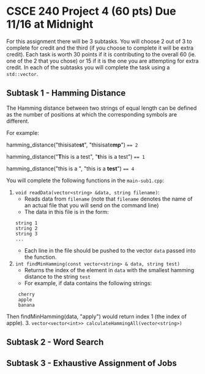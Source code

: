 # CSCE 240 Project 4 (60 pts) Due 11/16 at Midnight
For this assignment there will be 3 subtasks. You will choose 2 out of 3 to complete for credit and the third (if you choose to complete it will be extra credit). Each task is worth 30 points if it is contributing to the overall 60 (ie. one of the 2 that you chose) or 15 if it is the one you are attempting for extra credit. In each of the subtasks you will complete the task using a `std::vector`. 

## Subtask 1 - Hamming Distance
The Hamming distance between two strings of equal length can be defined as the number of positions at which the corresponding symbols are different. 

For example:

hamming_distance("thisisate**st**", "thisisate**mp**") `== 2` 

hamming_distance("**T**his is a test", "**t**his is a test") `== 1` 

hamming_distance("this is a ", "this is a **test**") `== 4`

You will complete the following functions in the `main-sub1.cpp`: 
1. `void readData(vector<string> &data, string filename)`: 
   - Reads data from `filename` (note that `filename` denotes the name of an actual file that you will send on the command line)
    - The data in this file is in the form: 
    ```
    string 1
    string 2
    string 3
    ...
    ```
    - Each line in the file should be pushed to the vector `data` passed into the function. 
2. `int findMinHamming(const vector<string> & data, string test)`
   - Returns the index of the element in `data` with the smallest hamming distance to the string `test`
   - For example, if data contains the following strings:
   ```
    cherry
    apple
    banana
   ```
  Then findMinHamming(data, "apply") would return index 1 (the index of apple).
3. `vector<vector<int>> calculateHammingAll(vector<string>)`
## Subtask 2 - Word Search

## Subtask 3 - Exhaustive Assignment of Jobs
